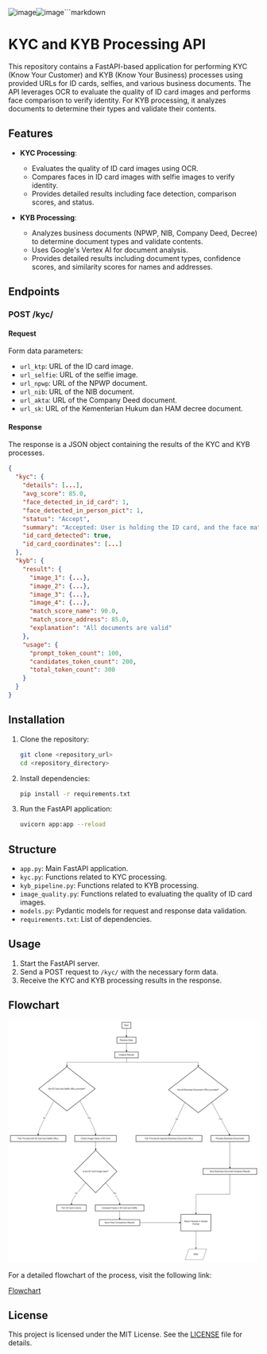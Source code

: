 ![image](https://github.com/mocharil/kyc-kyb-process/assets/46191697/aad7b9bb-7c7a-447f-98c9-a0ce2686a891)![image](https://github.com/mocharil/kyc-kyb-process/assets/46191697/39a8d748-6086-4a55-9967-3973451c2b64)```markdown
# KYC and KYB Processing API

This repository contains a FastAPI-based application for performing KYC (Know Your Customer) and KYB (Know Your Business) processes using provided URLs for ID cards, selfies, and various business documents. The API leverages OCR to evaluate the quality of ID card images and performs face comparison to verify identity. For KYB processing, it analyzes documents to determine their types and validate their contents.

## Features

- **KYC Processing**:
  - Evaluates the quality of ID card images using OCR.
  - Compares faces in ID card images with selfie images to verify identity.
  - Provides detailed results including face detection, comparison scores, and status.

- **KYB Processing**:
  - Analyzes business documents (NPWP, NIB, Company Deed, Decree) to determine document types and validate contents.
  - Uses Google's Vertex AI for document analysis.
  - Provides detailed results including document types, confidence scores, and similarity scores for names and addresses.

## Endpoints

### POST /kyc/

#### Request

Form data parameters:

- `url_ktp`: URL of the ID card image.
- `url_selfie`: URL of the selfie image.
- `url_npwp`: URL of the NPWP document.
- `url_nib`: URL of the NIB document.
- `url_akta`: URL of the Company Deed document.
- `url_sk`: URL of the Kementerian Hukum dan HAM decree document.

#### Response

The response is a JSON object containing the results of the KYC and KYB processes.

```json
{
  "kyc": {
    "details": [...],
    "avg_score": 85.0,
    "face_detected_in_id_card": 1,
    "face_detected_in_person_pict": 1,
    "status": "Accept",
    "summary": "Accepted: User is holding the ID card, and the face matches.",
    "id_card_detected": true,
    "id_card_coordinates": [...]
  },
  "kyb": {
    "result": {
      "image_1": {...},
      "image_2": {...},
      "image_3": {...},
      "image_4": {...},
      "match_score_name": 90.0,
      "match_score_address": 85.0,
      "explanation": "All documents are valid"
    },
    "usage": {
      "prompt_token_count": 100,
      "candidates_token_count": 200,
      "total_token_count": 300
    }
  }
}
```

## Installation

1. Clone the repository:
    ```sh
    git clone <repository_url>
    cd <repository_directory>
    ```
2. Install dependencies:
    ```sh
    pip install -r requirements.txt
    ```
3. Run the FastAPI application:
    ```sh
    uvicorn app:app --reload
    ```

## Structure

- `app.py`: Main FastAPI application.
- `kyc.py`: Functions related to KYC processing.
- `kyb_pipeline.py`: Functions related to KYB processing.
- `image_quality.py`: Functions related to evaluating the quality of ID card images.
- `models.py`: Pydantic models for request and response data validation.
- `requirements.txt`: List of dependencies.

## Usage

1. Start the FastAPI server.
2. Send a POST request to `/kyc/` with the necessary form data.
3. Receive the KYC and KYB processing results in the response.

## Flowchart
![Flowchart](images/flowchart.png)

For a detailed flowchart of the process, visit the following link:

[Flowchart](https://drive.google.com/file/d/1xRekj-RxI770zezcPmMBZzK0vOjYHHDR/view?usp=sharing)

## License

This project is licensed under the MIT License. See the [LICENSE](LICENSE) file for details.
```
